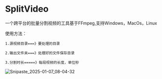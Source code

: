 # SplitVideo
一个跨平台的批量分割视频的工具基于FFmpeg,支持Windows，MacOs，Linux

  使用方法：
  
    1.源视频目录===》要处理的目录
    
    2.输出文件夹===》处理好的文件保存目录
    
    3.分割时长=====》每段视频的长度，单位秒
    
![Snipaste_2025-01-07_08-04-32](https://github.com/user-attachments/assets/49c63c2a-9843-4cb0-ad3c-60e7d7ffb622)
